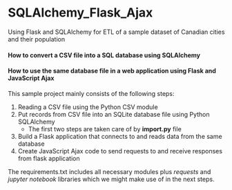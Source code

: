 # SQLAlchemy_Flask_Ajax
Using Flask and SQLAlchemy for ETL of a sample dataset of Canadian cities and their population

#### How to convert a CSV file into a SQL database using SQLAlchemy
#### How to use the same database file in a web application using Flask and JavaScript Ajax

This sample project mainly consists of the following steps:
1. Reading a CSV file using the Python CSV module
2. Put records from CSV file into an SQLite database file using Python SQLAlchemy 
	* The first two steps are taken care of by **import.py** file
3. Build a Flask application that connects to and reads data from the same database 
4. Create JavaScript Ajax code to send requests to and receive responses from flask application

The requirements.txt includes all necessary modules plus _requests_ and _jupyter notebook_ libraries which we might make use of
in the next steps.
